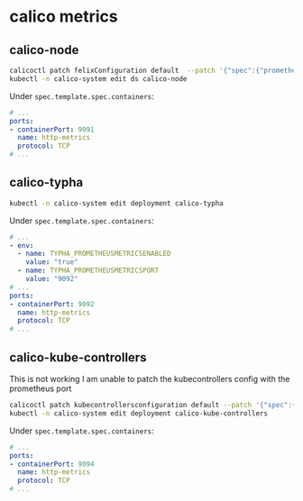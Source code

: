 # calico metrics

## calico-node

```sh
calicoctl patch felixConfiguration default  --patch '{"spec":{"prometheusMetricsEnabled": true}}'
kubectl -n calico-system edit ds calico-node
```

Under `spec.template.spec.containers`:

```yaml
# ...
ports:
- containerPort: 9091
  name: http-metrics
  protocol: TCP
# ...
```

## calico-typha

```sh
kubectl -n calico-system edit deployment calico-typha
```

Under `spec.template.spec.containers`:

```yaml
# ...
- env:
  - name: TYPHA_PROMETHEUSMETRICSENABLED
    value: "true"
  - name: TYPHA_PROMETHEUSMETRICSPORT
    value: "9092"
# ...
ports:
- containerPort: 9092
  name: http-metrics
  protocol: TCP
# ...
```

## calico-kube-controllers

This is not working I am unable to patch the kubecontrollers config with the prometheus port

```sh
calicoctl patch kubecontrollersconfiguration default --patch '{"spec":{"prometheusMetricsPort": 9094}}'
kubectl -n calico-system edit deployment calico-kube-controllers
```

Under `spec.template.spec.containers`:

```yaml
# ...
ports:
- containerPort: 9094
  name: http-metrics
  protocol: TCP
# ...
```
